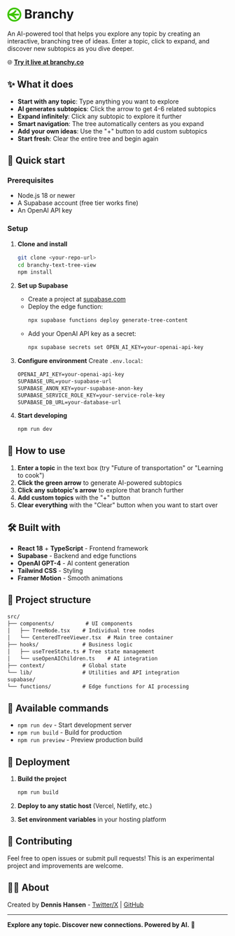 # <img src="public/logo.svg" alt="Branchy Logo" width="32" height="32" style="vertical-align: text-bottom;"> Branchy

An AI-powered tool that helps you explore any topic by creating an interactive, branching tree of ideas. Enter a topic, click to expand, and discover new subtopics as you dive deeper.

🌐 **[Try it live at branchy.co](https://branchy.co)**

## ✨ What it does

- **Start with any topic**: Type anything you want to explore
- **AI generates subtopics**: Click the arrow to get 4-6 related subtopics
- **Expand infinitely**: Click any subtopic to explore it further
- **Smart navigation**: The tree automatically centers as you expand
- **Add your own ideas**: Use the "+" button to add custom subtopics
- **Start fresh**: Clear the entire tree and begin again

## 🚀 Quick start

### Prerequisites

- Node.js 18 or newer
- A Supabase account (free tier works fine)
- An OpenAI API key

### Setup

1. **Clone and install**

   ```bash
   git clone <your-repo-url>
   cd branchy-text-tree-view
   npm install
   ```

2. **Set up Supabase**

   - Create a project at [supabase.com](https://supabase.com)
   - Deploy the edge function:
     ```bash
     npx supabase functions deploy generate-tree-content
     ```
   - Add your OpenAI API key as a secret:
     ```bash
     npx supabase secrets set OPEN_AI_KEY=your-openai-api-key
     ```

3. **Configure environment**
   Create `.env.local`:

   ```
   OPENAI_API_KEY=your-openai-api-key
   SUPABASE_URL=your-supabase-url
   SUPABASE_ANON_KEY=your-supabase-anon-key
   SUPABASE_SERVICE_ROLE_KEY=your-service-role-key
   SUPABASE_DB_URL=your-database-url
   ```

4. **Start developing**
   ```bash
   npm run dev
   ```

## 🎯 How to use

1. **Enter a topic** in the text box (try "Future of transportation" or "Learning to cook")
2. **Click the green arrow** to generate AI-powered subtopics
3. **Click any subtopic's arrow** to explore that branch further
4. **Add custom topics** with the "+" button
5. **Clear everything** with the "Clear" button when you want to start over

## 🛠️ Built with

- **React 18** + **TypeScript** - Frontend framework
- **Supabase** - Backend and edge functions
- **OpenAI GPT-4** - AI content generation
- **Tailwind CSS** - Styling
- **Framer Motion** - Smooth animations

## 📁 Project structure

```
src/
├── components/          # UI components
│   ├── TreeNode.tsx    # Individual tree nodes
│   └── CenteredTreeViewer.tsx  # Main tree container
├── hooks/              # Business logic
│   ├── useTreeState.ts # Tree state management
│   └── useOpenAIChildren.ts    # AI integration
├── context/            # Global state
└── lib/                # Utilities and API integration
supabase/
└── functions/          # Edge functions for AI processing
```

## 🔧 Available commands

- `npm run dev` - Start development server
- `npm run build` - Build for production
- `npm run preview` - Preview production build

## 🚀 Deployment

1. **Build the project**

   ```bash
   npm run build
   ```

2. **Deploy to any static host** (Vercel, Netlify, etc.)

3. **Set environment variables** in your hosting platform

## 🤝 Contributing

Feel free to open issues or submit pull requests! This is an experimental project and improvements are welcome.

## 👨‍💻 About

Created by **Dennis Hansen** - [Twitter/X](https://x.com/dennizor) | [GitHub](https://github.com/dennishansen)

---

**Explore any topic. Discover new connections. Powered by AI.** 🌳
